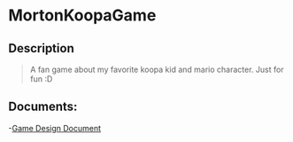 # MortonKoopaGame
## Description
> A fan game about my favorite koopa kid and mario character. Just for fun :D



## Documents:
-[Game Design Document](https://docs.google.com/presentation/d/16NYV5ZKJDfjKENFP8El_NeurBAUnMzlQuxLvt0iR1JU/edit#slide=id.p)


